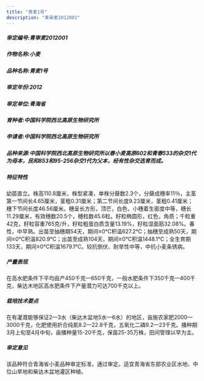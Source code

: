 ```yaml
---
title: "青麦1号"
description: "青审麦2012001"
---
```

##### 审定编号:青审麦2012001

##### 作物名称:小麦

##### 品种名称:青麦1号

##### 审定年份:2012

##### 审定单位:青海省

##### 育种者:中国科学院西北高原生物研究所

##### 申请者:中国科学院西北高原生物研究所

##### 品种来源:中国科学院西北高原生物研究所以春小麦高原602和青春533的杂交1代为母本，民和853和95-256杂交1代为父本，经有性杂交选育而成。

##### 特征特性
幼苗直立。株高110.8厘米，株型紧凑，单株分蘖数2.3个，分蘖成穗率11％，主茎第一节间长4.65厘米，茎粗0.31厘米；第二节间长度9.23厘米，茎粗0.41厘米；穗下节间长度46.56厘米。穗呈长方形，顶芒，白色，小穗着生密度中等，穗长11.29厘米，有效穗数20.5个，穗粒数45.6粒。籽粒椭圆形，红色，角质；千粒重42克，籽粒容重765克/升，籽粒粗蛋白质含量13.19%，籽粒湿面筋32.08%。春性，中早熟。出苗至抽穗期54天，期间≥0℃积温627.2℃；抽穗至成熟50天，期间≥0℃积温820.9℃；出苗至成熟104天，期间≥0℃积温1448.1℃；全生育期133天，期间≥0℃积温1679.1℃。较抗倒伏、耐旱性中等，中抗小麦条锈病。

##### 产量表现
在高水肥条件下平均亩产450千克—650千克，一般水肥条件下350千克—400千克，柴达木地区高水肥条件下产量潜力可达700千克以上。

##### 栽培技术要点
在有灌溉能够保证2—3水（柴达木盆地5水—6水）的地区，亩施农家肥2000—3000千克，化肥使用折合纯氮8.2—22.8千克，五氧化二磷9.2—23千克。播种期3月上旬至4月中旬，亩播种量15-20千克，保苗25-35万株，田间管理以早为主。

##### 审定意见
该品种符合青海省小麦品种审定标准，通过审定。适宜青海省东部农业区水地、中位山旱地和柴达木盆地灌区种植。
